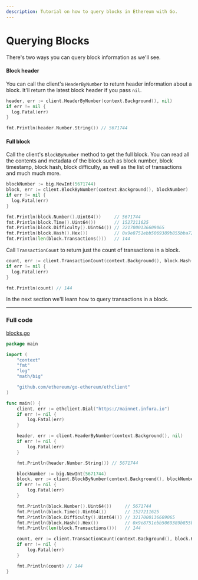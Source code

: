 ```yaml
---
description: Tutorial on how to query blocks in Ethereum with Go.
---
```


# Querying Blocks

There's two ways you can query block information as we'll see.

#### Block header

You can call the client's `HeaderByNumber` to return header information about a block. It'll return the latest block header if you pass `nil`.

```go
header, err := client.HeaderByNumber(context.Background(), nil)
if err != nil {
  log.Fatal(err)
}

fmt.Println(header.Number.String()) // 5671744
```

#### Full block

Call the client's `BlockByNumber` method to get the full block. You can read all the contents and metadata of the block such as block number, block timestamp, block hash, block difficulty, as well as the list of transactions and much much more.

```go
blockNumber := big.NewInt(5671744)
block, err := client.BlockByNumber(context.Background(), blockNumber)
if err != nil {
  log.Fatal(err)
}

fmt.Println(block.Number().Uint64())     // 5671744
fmt.Println(block.Time().Uint64())       // 1527211625
fmt.Println(block.Difficulty().Uint64()) // 3217000136609065
fmt.Println(block.Hash().Hex())          // 0x9e8751ebb5069389b855bba72d94902cc385042661498a415979b7b6ee9ba4b9
fmt.Println(len(block.Transactions()))   // 144
```

Call `TransactionCount` to return just the count of transactions in a block.

```go
count, err := client.TransactionCount(context.Background(), block.Hash())
if err != nil {
  log.Fatal(err)
}

fmt.Println(count) // 144
```

In the next section we'll learn how to query transactions in a block.

---

### Full code

[blocks.go](https://github.com/miguelmota/ethereum-development-with-go-book/blob/master/code/blocks.go)

```go
package main

import (
	"context"
	"fmt"
	"log"
	"math/big"

	"github.com/ethereum/go-ethereum/ethclient"
)

func main() {
	client, err := ethclient.Dial("https://mainnet.infura.io")
	if err != nil {
		log.Fatal(err)
	}

	header, err := client.HeaderByNumber(context.Background(), nil)
	if err != nil {
		log.Fatal(err)
	}

	fmt.Println(header.Number.String()) // 5671744

	blockNumber := big.NewInt(5671744)
	block, err := client.BlockByNumber(context.Background(), blockNumber)
	if err != nil {
		log.Fatal(err)
	}

	fmt.Println(block.Number().Uint64())     // 5671744
	fmt.Println(block.Time().Uint64())       // 1527211625
	fmt.Println(block.Difficulty().Uint64()) // 3217000136609065
	fmt.Println(block.Hash().Hex())          // 0x9e8751ebb5069389b855bba72d94902cc385042661498a415979b7b6ee9ba4b9
	fmt.Println(len(block.Transactions()))   // 144

	count, err := client.TransactionCount(context.Background(), block.Hash())
	if err != nil {
		log.Fatal(err)
	}

	fmt.Println(count) // 144
}
```
